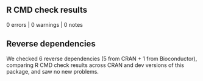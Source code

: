 ## R CMD check results

0 errors | 0 warnings | 0 notes

## Reverse dependencies

We checked 6 reverse dependencies (5 from CRAN + 1 from Bioconductor), comparing R CMD check results across CRAN and dev versions of this package, and saw no new problems.

